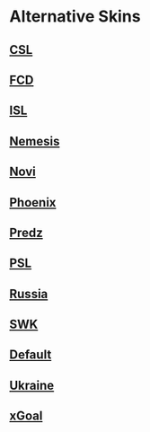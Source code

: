 # Alternative Skins  
  
## [CSL](https://github.com/MK99MA/soccermod-2019edit/raw/master/skins/csl/csl.zip)  
## [FCD](https://github.com/MK99MA/soccermod-2019edit/raw/master/skins/fcd/fcd.zip)  
## [ISL](https://github.com/MK99MA/soccermod-2019edit/raw/master/skins/isl/isl.zip)  
## [Nemesis](https://github.com/MK99MA/soccermod-2019edit/raw/master/skins/nemesis/nemesis.zip)  
## [Novi](https://github.com/MK99MA/soccermod-2019edit/raw/master/skins/novi/novi.zip)  
## [Phoenix](https://github.com/MK99MA/soccermod-2019edit/raw/master/skins/phoenix/phoenix.zip)  
## [Predz](https://github.com/MK99MA/soccermod-2019edit/raw/master/skins/predz/predz.zip)  
## [PSL](https://github.com/MK99MA/soccermod-2019edit/raw/master/skins/psl/psl.zip)  
## [Russia](https://github.com/MK99MA/soccermod-2019edit/raw/master/skins/russia/russia.zip)  
## [SWK](https://github.com/MK99MA/soccermod-2019edit/raw/master/skins/swk/swk.zip)  
## [Default](https://github.com/MK99MA/soccermod-2019edit/raw/master/skins/termi/termi_models.zip)  
## [Ukraine](https://github.com/MK99MA/soccermod-2019edit/blob/master/skins/ukraine/ukraine.zip)  
## [xGoal](https://github.com/MK99MA/soccermod-2019edit/raw/master/skins/xgoal/xgoal.zip)
